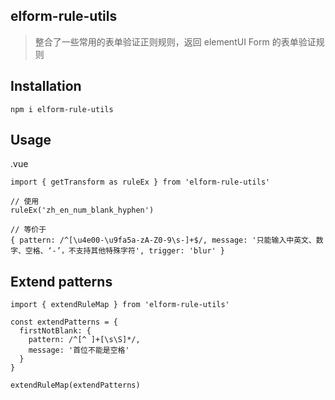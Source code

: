 ## elform-rule-utils
> 整合了一些常用的表单验证正则规则，返回 elementUI Form 的表单验证规则

## Installation
```
npm i elform-rule-utils
``` 

## Usage
.vue
```
import { getTransform as ruleEx } from 'elform-rule-utils'

// 使用
ruleEx('zh_en_num_blank_hyphen')

// 等价于
{ pattern: /^[\u4e00-\u9fa5a-zA-Z0-9\s-]+$/, message: '只能输入中英文、数字、空格、‘-’，不支持其他特殊字符', trigger: 'blur' }
```

## Extend patterns
```
import { extendRuleMap } from 'elform-rule-utils'

const extendPatterns = {
  firstNotBlank: {
    pattern: /^[^ ]+[\s\S]*/,
    message: '首位不能是空格'
  }
}

extendRuleMap(extendPatterns)
```